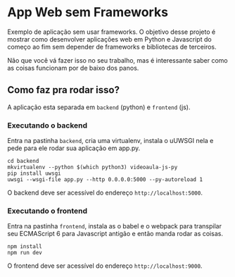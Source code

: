 # App Web sem Frameworks

Exemplo de aplicação sem usar frameworks. O objetivo desse projeto é mostrar
como desenvolver aplicações web em Python e Javascript do começo ao fim
sem depender de frameworks e bibliotecas de terceiros.

Não que você vá fazer isso no seu trabalho, mas é interessante saber como as
coisas funcionam por de baixo dos panos.

## Como faz pra rodar isso?

A aplicação esta separada em `backend` (python) e `frontend` (js).

### Executando o backend

Entra na pastinha `backend`, cria uma virtualenv, instala o uUWSGI nela
e pede para ele rodar sua aplicação em app.py.

```shellscript
cd backend
mkvirtualenv --python $(which python3) videoaula-js-py
pip install uwsgi
uwsgi --wsgi-file app.py --http 0.0.0.0:5000 --py-autoreload 1
```

O backend deve ser acessível do endereço `http://localhost:5000`.

### Executando o frontend

Entra na pastinha `frontend`, instala as o babel e o webpack para transpilar
seu ECMAScript 6 para Javascript antigão e então manda rodar as coisas.

```shellscript
npm install
npm run dev
```

O frontend deve ser acessível do endereço `http://localhost:9000`.

